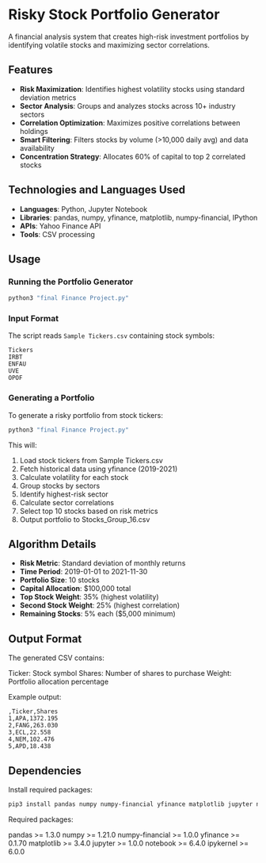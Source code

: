 # Risky Stock Portfolio Generator
A financial analysis system that creates high-risk investment portfolios by identifying volatile stocks and maximizing sector correlations.

## Features
- **Risk Maximization**: Identifies highest volatility stocks using standard deviation metrics
- **Sector Analysis**: Groups and analyzes stocks across 10+ industry sectors
- **Correlation Optimization**: Maximizes positive correlations between holdings
- **Smart Filtering**: Filters stocks by volume (>10,000 daily avg) and data availability
- **Concentration Strategy**: Allocates 60% of capital to top 2 correlated stocks

## Technologies and Languages Used
- **Languages**: Python, Jupyter Notebook
- **Libraries**: pandas, numpy, yfinance, matplotlib, numpy-financial, IPython
- **APIs**: Yahoo Finance API
- **Tools**: CSV processing

## Usage

### Running the Portfolio Generator

```bash
python3 "final Finance Project.py"
```

### Input Format
The script reads `Sample Tickers.csv` containing stock symbols:
```
Tickers
IRBT
ENFAU
UVE
OPOF
```

### Generating a Portfolio
To generate a risky portfolio from stock tickers:

```bash
python3 "final Finance Project.py"
```

This will:
1. Load stock tickers from Sample Tickers.csv
2. Fetch historical data using yfinance (2019-2021)
3. Calculate volatility for each stock
4. Group stocks by sectors
5. Identify highest-risk sector
6. Calculate sector correlations
7. Select top 10 stocks based on risk metrics
8. Output portfolio to Stocks_Group_16.csv

## Algorithm Details
- **Risk Metric**: Standard deviation of monthly returns
- **Time Period**: 2019-01-01 to 2021-11-30
- **Portfolio Size**: 10 stocks
- **Capital Allocation**: $100,000 total
- **Top Stock Weight**: 35% (highest volatility)
- **Second Stock Weight**: 25% (highest correlation)
- **Remaining Stocks**: 5% each ($5,000 minimum)

## Output Format
The generated CSV contains:

Ticker: Stock symbol
Shares: Number of shares to purchase
Weight: Portfolio allocation percentage

Example output:
```
,Ticker,Shares
1,APA,1372.195
2,FANG,263.030
3,ECL,22.558
4,NEM,102.476
5,APD,18.438
```

## Dependencies
Install required packages:

```bash
pip3 install pandas numpy numpy-financial yfinance matplotlib jupyter notebook ipykernel
```

Required packages:

pandas >= 1.3.0
numpy >= 1.21.0
numpy-financial >= 1.0.0
yfinance >= 0.1.70
matplotlib >= 3.4.0
jupyter >= 1.0.0
notebook >= 6.4.0
ipykernel >= 6.0.0